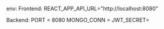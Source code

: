 env:
Frontend:
REACT_APP_API_URL="http://localhost:8080"

Backend:
PORT = 8080
MONGO_CONN = 
JWT_SECRET=


 
